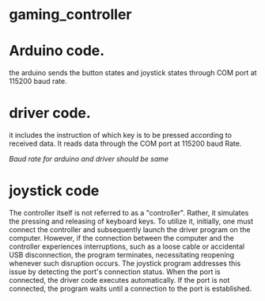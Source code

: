 # gaming_controller




# Arduino code.
the arduino sends the button states and joystick states through COM port at 115200 baud rate.

# driver code.
it includes the instruction of which key is to be pressed according to received data. It reads data through the COM port at 115200 baud Rate.

*Baud rate for arduino and driver should be same*

# joystick code
The controller itself is not referred to as a "controller". Rather, it simulates the pressing and releasing of keyboard keys. To utilize it, initially, one must connect the controller and subsequently launch the driver program on the computer. However, if the connection between the computer and the controller experiences interruptions, such as a loose cable or accidental USB disconnection, the program terminates, necessitating reopening whenever such disruption occurs. The joystick program addresses this issue by detecting the port's connection status. When the port is connected, the driver code executes automatically. If the port is not connected, the program waits until a connection to the port is established.
